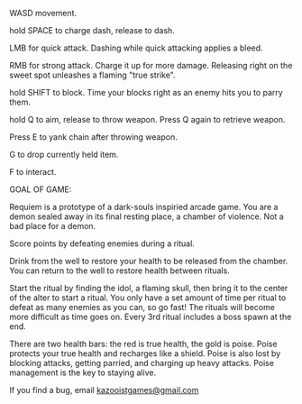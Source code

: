 WASD movement.

hold SPACE to charge dash, release to dash.

LMB for quick attack. Dashing while quick attacking applies a bleed.

RMB for strong attack. Charge it up for more damage. Releasing right on the sweet spot unleashes a flaming "true strike".

hold SHIFT to block. Time your blocks right as an enemy hits you to parry them.

hold Q to aim, release to throw weapon. Press Q again to retrieve weapon.

Press E to yank chain after throwing weapon.

G to drop currently held item.

F to interact.


GOAL OF GAME:

Requiem is a prototype of a dark-souls inspiried arcade game.
You are a demon sealed away in its final resting place, a chamber of violence. Not a bad place for a demon.

Score points by defeating enemies during a ritual.

Drink from the well to restore your health to be released from the chamber. You can return to the well to restore health between rituals.

Start the ritual by finding the idol, a flaming skull, then bring it to the center of the alter to start a ritual.
You only have a set amount of time per ritual to defeat as many enemies as you can, so go fast!
The rituals will become more difficult as time goes on. Every 3rd ritual includes a boss spawn at the end.

There are two health bars: the red is true health, the gold is poise. Poise protects your true health and recharges like a shield. 
Poise is also lost by blocking attacks, getting parried, and charging up heavy attacks. Poise management is the key to staying alive.

If you find a bug, email kazooistgames@gmail.com
